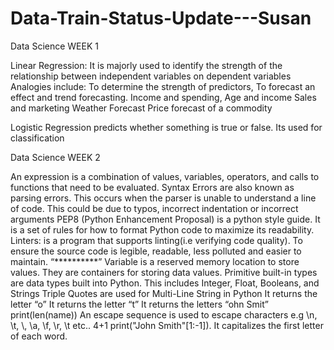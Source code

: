 # Data-Train-Status-Update---Susan
Data Science WEEK 1 

Linear Regression:  It is majorly used to identify the strength of the relationship between independent variables on dependent variables
Analogies include: 
To determine the strength of predictors,
To forecast an effect and trend forecasting.
Income and spending, 
Age and income 
Sales and marketing
Weather Forecast
Price forecast of a commodity

Logistic Regression predicts whether something is true or false. Its used for classification

Data Science WEEK 2

An expression is a combination of values, variables, operators, and calls to functions that need to be evaluated.
Syntax Errors are also known as parsing errors. This occurs when the parser is unable to understand a line of code. This could be due to typos, incorrect indentation or incorrect arguments
PEP8 (Python Enhancement Proposal)  is a python style guide. It is a set of rules for how to format Python code to maximize its readability.
Linters: is a program that supports linting(i.e verifying code quality). To ensure the source code is legible, readable, less polluted and easier to maintain.
“**********”
Variable is a reserved memory location to store values. They are containers for storing data values.
Primitive built-in types are data types built into Python. This includes Integer, Float, Booleans, and Strings
Triple Quotes are used for Multi-Line String in Python
It returns the letter “o”
 It returns the letter “t”
 It returns the letters “ohn Smit”
 print(len(name))
 An escape sequence is used to escape characters e.g \n, \t, \\, \a, \f, \r, \t etc..
 4+1
print("John Smith"[1:-1]). It capitalizes the first letter of each word.

